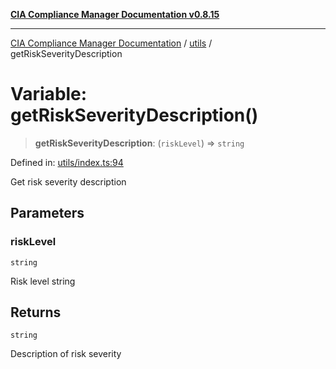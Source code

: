 [**CIA Compliance Manager Documentation v0.8.15**](../../README.md)

***

[CIA Compliance Manager Documentation](../../modules.md) / [utils](../README.md) / getRiskSeverityDescription

# Variable: getRiskSeverityDescription()

> **getRiskSeverityDescription**: (`riskLevel`) => `string`

Defined in: [utils/index.ts:94](https://github.com/Hack23/cia-compliance-manager/blob/50a3bb1fa64948444e36c06fee075b5043350db0/src/utils/index.ts#L94)

Get risk severity description

## Parameters

### riskLevel

`string`

Risk level string

## Returns

`string`

Description of risk severity
